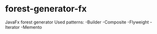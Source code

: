 # forest-generator-fx
JavaFx forest generator 
Used patterns:
  -Builder
  -Composite
  -Flyweight
  -Iterator
  -Memento
